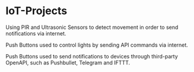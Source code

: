 # IoT-Projects

Using PIR and Ultrasonic Sensors to detect movement in order to send notifications via internet.

Push Buttons used to control lights by sending API commands via internet.

Push Buttons used to send notifications to devices through third-party OpenAPI, such as Pushbullet, Telegram and IFTTT.
